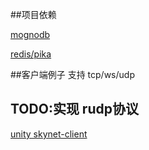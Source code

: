 ##项目依赖

[mognodb](https://github.com/cloudfreexiao/AntServer/tree/master/tools/mongodb-replica-set)

[redis/pika](https://github.com/cloudfreexiao/AntServer/tree/master/tools/pika-compose)

##客户端例子 支持 tcp/ws/udp
## TODO:实现 rudp协议

[unity skynet-client](https://github.com/cloudfreexiao/FisherMan/tree/master/Scripts/skynet-client)
